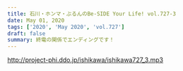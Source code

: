```yaml
---
title: 石川・ホンマ・ぶるんのBe-SIDE Your Life! vol.727-3
date: May 01, 2020
tags: ['2020', 'May 2020', 'vol.727']
draft: false
summary: 終電の関係でエンディングです！
---
```


http://project-phi.ddo.jp/ishikawa/ishikawa727_3.mp3
